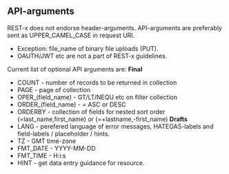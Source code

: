 ## API-arguments
REST-x does not endorse header-arguments. API-arguments are preferably sent as UPPER_CAMEL_CASE in request URI.

- Exception: file_name of binary file uploads (PUT).
- OAUTH/JWT etc are not a part of REST-x guidelines.

Current list of optional API arguments are:
**Final**
- COUNT - number of records to be returned in collection
- PAGE - page of collection
- OPER_(field_name) - GT/LT/NEQU etc on filter collection
- ORDER_(field_name) - = ASC or DESC
- ORDERBY - collection of fields for nested sort order (=last_name,first_name) or (=+lastname,-first_name)
**Drafts**
- LANG - perefered language of error messages, HATEOAS-labels and field-labels / placeholder / hints.
- TZ - GMT time-zone
- FMT_DATE - YYYY-MM-DD
- FMT_TIME - H:i:s
- HINT - get data entry guidance for resource.

